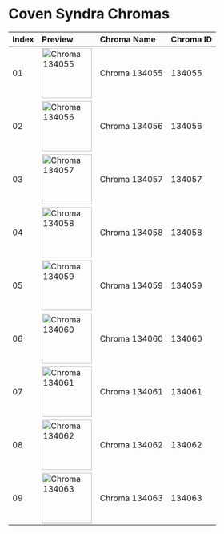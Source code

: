 # Coven Syndra Chromas

| Index | Preview | Chroma Name | Chroma ID |
|:---|:---|:---|:---|
| 01 | <img src='https://raw.communitydragon.org/latest/plugins/rcp-be-lol-game-data/global/default/v1/champion-chroma-images/134/134055.png' alt='Chroma 134055' width='100'> | Chroma 134055 | 134055 |
| 02 | <img src='https://raw.communitydragon.org/latest/plugins/rcp-be-lol-game-data/global/default/v1/champion-chroma-images/134/134056.png' alt='Chroma 134056' width='100'> | Chroma 134056 | 134056 |
| 03 | <img src='https://raw.communitydragon.org/latest/plugins/rcp-be-lol-game-data/global/default/v1/champion-chroma-images/134/134057.png' alt='Chroma 134057' width='100'> | Chroma 134057 | 134057 |
| 04 | <img src='https://raw.communitydragon.org/latest/plugins/rcp-be-lol-game-data/global/default/v1/champion-chroma-images/134/134058.png' alt='Chroma 134058' width='100'> | Chroma 134058 | 134058 |
| 05 | <img src='https://raw.communitydragon.org/latest/plugins/rcp-be-lol-game-data/global/default/v1/champion-chroma-images/134/134059.png' alt='Chroma 134059' width='100'> | Chroma 134059 | 134059 |
| 06 | <img src='https://raw.communitydragon.org/latest/plugins/rcp-be-lol-game-data/global/default/v1/champion-chroma-images/134/134060.png' alt='Chroma 134060' width='100'> | Chroma 134060 | 134060 |
| 07 | <img src='https://raw.communitydragon.org/latest/plugins/rcp-be-lol-game-data/global/default/v1/champion-chroma-images/134/134061.png' alt='Chroma 134061' width='100'> | Chroma 134061 | 134061 |
| 08 | <img src='https://raw.communitydragon.org/latest/plugins/rcp-be-lol-game-data/global/default/v1/champion-chroma-images/134/134062.png' alt='Chroma 134062' width='100'> | Chroma 134062 | 134062 |
| 09 | <img src='https://raw.communitydragon.org/latest/plugins/rcp-be-lol-game-data/global/default/v1/champion-chroma-images/134/134063.png' alt='Chroma 134063' width='100'> | Chroma 134063 | 134063 |
